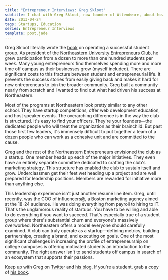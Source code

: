 ```yaml
---
title: "Entrepreneur Interviews: Greg Skloot"
subtitle: I chat with Greg Skloot, now founder of Attendware, about how he turned Northeastern's entrepreneurship club into a powerhouse.
date: 2013-04-24
tags: Startups, Education
series: Entrepreneur Interviews
template: post.jade
---
```


Greg Skloot literally wrote the [book](http://www.gettingorganized.co/) on operating a successful student group. As president of the [Northeastern University Entrepreneurs Club](http://www.northeastern.edu/entrepreneurs/), he grew participation from a dozen to more than one hundred students per week. Many young entrepreneurs find themselves spending more and more time off campus as their businesses grow (myself included). There are significant costs to this fracture between student and entrepreneurial life. It prevents the success stories from easily giving back and makes it hard for new entrepreneurs to join the broader community. Greg built a community nearly from scratch and I wanted to find out what had driven his success at Northeastern. 

Most of the programs at Northeastern look pretty similar to any other school. They have startup competitions, offer web development education, and host speaker events. The overarching difference is in the way the club is structured. It's easy to find your officers. They're your founders—the dedicated people who will treat the organization as their brainchild. But past those first few leaders, it's immensely difficult to put together a team of a dozen people who can work as a cohesive unit and are committed to the cause. 

Greg and the rest of the Northeastern Entrepreneurs envisioned the club as a startup. One member heads up each of the major initiatives. They even have an entirely separate committee dedicated to crafting the club's marketing strategy. This structure has enabled the club to sustain itself and grow. Underclassmen get their feet wet heading up a project and are well prepared for leadership positions. Members are rewarded for initiative more than anything else. 

This leadership experience isn't just another résumé line item. Greg, until recently, was the COO of influencers@, a Boston marketing agency aimed at the 18-24 audience. He was doing everything from payroll to hiring to IT. That's the unglamorous reality of startups. You have to be willing and able to do everything if you want to succeed. That's especially true of a student group where there's substantial churn and everyone's massively overworked. Northeastern offers a model everyone should carefully examined. A club can truly operate as a startup—defining metrics, building partnerships, creating a brand, and executing on goals. One of the most significant challenges in increasing the profile of entrepreneurship on college campuses is offering motivated students an introduction to the community. The right answer isn't to send students off campus in search of an ecosystem that supports their passions. 

Keep up with Greg on [Twitter](https://twitter.com/gregskloot) and [his blog](http://skloot.org/). If you're a student, grab a copy of [his book](http://www.gettingorganized.co/).
